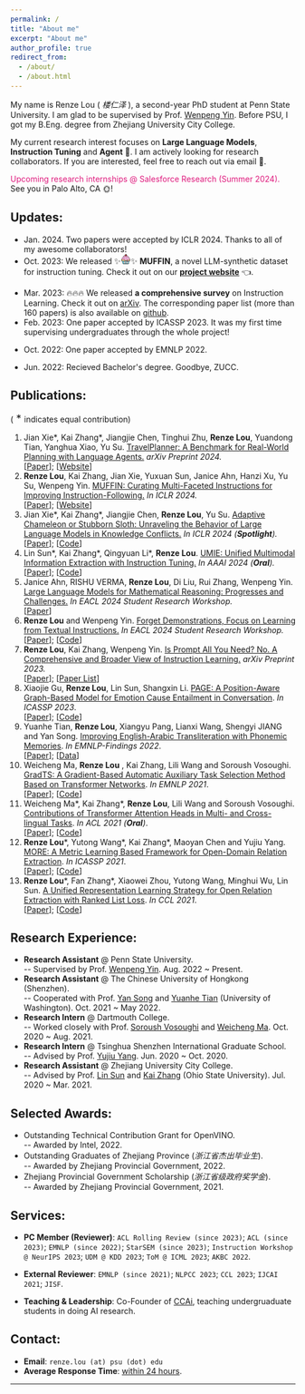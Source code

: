 ```yaml
---
permalink: /
title: "About me"
excerpt: "About me"
author_profile: true
redirect_from: 
  - /about/
  - /about.html
---
```


My name is Renze Lou ( *楼仁泽* ), a second-year PhD student at Penn State University. I am glad to be supervised by Prof. [Wenpeng Yin](https://sites.google.com/site/yinwenpeng1987/). Before PSU, I got my B.Eng. degree from Zhejiang University City College.

<!-- was an undergraduate at Zhejiang University City College, advised by Prof. [Lin Sun](https://scholar.google.com/citations?user=48cqMXkAAAAJ&hl=en). -->

My current research interest focuses on **Large Language Models**, **Instruction Tuning** and **Agent** 🤖. I am actively looking for research collaborators. If you are interested, feel free to reach out via email 🤗.

<!-- <font color="#df1a7d">I am now actively seeking for <u>Research Internship in 2024</u>.</font> Appreciate any opportunities or referrals! -->

<font color="#df1a7d">Upcoming research internships @ Salesforce Research (Summer 2024).</font> See you in Palo Alto, CA 🌞!


## Updates:
<!-- - **<font color="#dd0000">Important: Our group will move to Penn State University (PSU) in Jan. 2023, and welcome more new members in the future!</font><br/>** -->
- Jan. 2024. Two papers were accepted by ICLR 2024. Thanks to all of my awesome collaborators!
- Oct. 2023: We released ✨<img src="./../images/cupcake.png" width="18" height="18">✨ **MUFFIN**, a novel LLM-synthetic dataset for instruction tuning. Check it out on our **[project website](https://renzelou.github.io/Muffin/)** 👈.
<!-- - Mar. 2023: 🔥🔥🔥 <font color="#dd0000">We released a comprehensive</font> **[reading list](https://github.com/RenzeLou/awesome-instruction-learning)** <font color="#dd0000">(more than 160 papers) on Instruction Learning!</font> The corresponding survey is available **[here](https://arxiv.org/abs/2303.10475)** 👈. -->
- Mar. 2023: 🔥🔥🔥 We released **a comprehensive survey** on Instruction Learning. Check it out on [arXiv](https://arxiv.org/abs/2303.10475). The corresponding paper list (more than 160 papers) is also available on [github](https://github.com/RenzeLou/awesome-instruction-learning).
- Feb. 2023: One paper accepted by ICASSP 2023. It was my first time supervising undergraduates through the whole project!
<!-- - Jan. 2023: Our group moved to Penn State University.  -->
- Oct. 2022: One paper accepted by EMNLP 2022.
<!-- - Aug. 2022: Began my PhD journey at Temple University. -->
<!-- - Jun. 2022: Two papers submitted to EMNLP 2022. -->
- Jun. 2022: Recieved Bachelor's degree. Goodbye, ZUCC.
<!-- - May 2022: **I received several Ph.D. offers and chose Temple University finally.**    -->
<!-- - Jan. 2022: Awarded "Outstanding Technical Contribution" from Intel. -->
<!-- - Oct. 2021: I came to CUHK-SZ and recieved a research assistantship. -->
<!-- -  advised by Prof. Yan Song. -->
<!-- Grant for OpenVINO -->

<!-- 
- Mar. 2022: Released a collation of massive QA corpora (i.e., [Datasets for Question Answering](https://github.com/RenzeLou/Datasets-for-Question-Answering)).
- Aug. 2021: **One of my works was accepted by EMNLP 2021.**
-->


## Publications:

(<font size=4> * </font> indicates equal contribution)

1. Jian Xie\*, Kai Zhang\*, Jiangjie Chen, Tinghui Zhu, **Renze Lou**, Yuandong Tian, Yanghua Xiao, Yu Su. <u>TravelPlanner: A Benchmark for Real-World Planning with Language Agents.</u> *arXiv Preprint 2024.* <br> [[Paper](https://arxiv.org/pdf/2402.01622.pdf)]; [[Website](https://osu-nlp-group.github.io/TravelPlanner/)]
2. **Renze Lou**, Kai Zhang, Jian Xie, Yuxuan Sun, Janice Ahn, Hanzi Xu, Yu Su, Wenpeng Yin. <u>MUFFIN: Curating Multi-Faceted Instructions for Improving Instruction-Following.</u> *In ICLR 2024.* <br> [[Paper](https://arxiv.org/abs/2312.02436)]; [[Website](https://renzelou.github.io/Muffin/)]
3. Jian Xie\*, Kai Zhang\*, Jiangjie Chen, **Renze Lou**, Yu Su. <u>Adaptive Chameleon or Stubborn Sloth: Unraveling the Behavior of Large Language Models in Knowledge Conflicts.</u> *In ICLR 2024 (**Spotlight**).* <br> [[Paper](https://arxiv.org/pdf/2305.13300.pdf)]; [[Code](https://github.com/OSU-NLP-Group/LLM-Knowledge-Conflict)]
4. Lin Sun\*, Kai Zhang\*, Qingyuan Li\*, **Renze Lou**. <u>UMIE: Unified Multimodal Information Extraction with Instruction Tuning.</u> *In AAAI 2024 (**Oral**).* <br> [[Paper](https://arxiv.org/abs/2401.03082)]; [[Code](https://github.com/ZUCC-AI/UMIE)]
5. Janice Ahn, RISHU VERMA, **Renze Lou**, Di Liu, Rui Zhang, Wenpeng Yin. <u>Large Language Models for Mathematical Reasoning: Progresses and Challenges.</u> *In EACL 2024 Student Research Workshop.* <br> [[Paper]()]
6. **Renze Lou** and Wenpeng Yin. <u>Forget Demonstrations, Focus on Learning from Textual Instructions.</u> *In EACL 2024 Student Research Workshop.* <br> [[Paper](https://arxiv.org/abs/2308.03795)]; [[Code](https://github.com/RenzeLou/Pick-Rank)]
7. **Renze Lou**, Kai Zhang, Wenpeng Yin. <u>Is Prompt All You Need? No. A Comprehensive and Broader View of Instruction Learning.</u> *arXiv Preprint 2023.* <br> [[Paper](https://arxiv.org/pdf/2303.10475.pdf)]; [[Paper List](https://github.com/RenzeLou/awesome-instruction-learning)]
8. Xiaojie Gu, **Renze Lou**, Lin Sun, Shangxin Li. <u>PAGE: A Position-Aware Graph-Based Model for Emotion Cause Entailment in Conversation</u>. *In ICASSP 2023*. <br> [[Paper](https://arxiv.org/abs/2303.01795)]; [[Code](https://github.com/XiaojieGu/PAGE)]
9. Yuanhe Tian, **Renze Lou**, Xiangyu Pang, Lianxi Wang, Shengyi JIANG and Yan Song. <u>Improving English-Arabic Transliteration with Phonemic Memories</u>. *In EMNLP-Findings 2022*. <br> [[Paper](https://aclanthology.org/2022.findings-emnlp.238)]; [[Data](https://github.com/synlp/EATrans)]
10. Weicheng Ma, **Renze Lou** , Kai Zhang, Lili Wang and Soroush Vosoughi. <u>GradTS: A Gradient-Based Automatic Auxiliary Task Selection Method Based on Transformer Networks</u>. *In EMNLP 2021*. <br> [[Paper](https://aclanthology.org/2021.emnlp-main.455/)]; [[Code](https://github.com/RenzeLou/GradTS)]
11. Weicheng Ma\*, Kai Zhang\*, **Renze Lou**, Lili Wang and Soroush Vosoughi. <u>Contributions of Transformer Attention Heads in Multi- and Cross-lingual Tasks</u>. *In ACL 2021 (**Oral**)*. <br> [[Paper](https://aclanthology.org/2021.acl-long.152/)]; [[Code](https://github.com/hikari-NYU/Contributions-of-Transformer-Attention-Heads-in-Multi--and-Cross-lingual-Tasks)]
12. **Renze Lou**\*, Yutong Wang\*, Kai Zhang\*, Maoyan Chen and Yujiu Yang. <u>MORE: A Metric Learning Based Framework for Open-Domain Relation Extraction</u>. *In ICASSP 2021*. <br> [[Paper](https://arxiv.org/abs/2206.00289)]; [[Code](https://github.com/RenzeLou/MORE)]
13. **Renze Lou**\*, Fan Zhang\*, Xiaowei Zhou, Yutong Wang, Minghui Wu, Lin Sun. <u>A Unified Representation Learning Strategy for Open Relation Extraction with Ranked List Loss</u>. *In CCL 2021*. <br> [[Paper](https://aclanthology.org/2021.ccl-1.98/)]; [[Code](https://github.com/RenzeLou/MORE)]

## Research Experience:
- **Research Assistant** @ Penn State University. <br> \-- Supervised by Prof. [Wenpeng Yin](https://scholar.google.com/citations?user=mRg16LkAAAAJ&hl=en). Aug. 2022 ~ Present.
- **Research Assistant** @ The Chinese University of Hongkong (Shenzhen). <br> \-- Cooperated with Prof. [Yan Song](https://scholar.google.com.hk/citations?hl=en&user=MsRp7g0AAAAJ) and [Yuanhe Tian](https://scholar.google.com/citations?user=5GCwWZ8AAAAJ&hl=en) (University of Washington). Oct. 2021 ~ May 2022. 
- **Research Intern** @ Dartmouth College. <br> \-- Worked closely with Prof. [Soroush Vosoughi](https://scholar.google.com.hk/citations?user=45DAXkwAAAAJ&hl=en) and [Weicheng Ma](https://scholar.google.com.hk/citations?user=njnBrb4AAAAJ&hl=en). Oct. 2020 ~ Aug. 2021. 
- **Research Intern** @ Tsinghua Shenzhen International Graduate School. <br> \-- Advised by Prof. [Yujiu Yang](https://scholar.google.com.hk/citations?hl=en&user=4gH3sxsAAAAJ). Jun. 2020 ~ Oct. 2020. 
- **Research Assistant** @ Zhejiang University City College. <br> \-- Advised by Prof. [Lin Sun](https://scholar.google.com/citations?user=48cqMXkAAAAJ&hl=en) and [Kai Zhang](https://scholar.google.com/citations?user=sDnAIsgAAAAJ&hl=en) (Ohio State University). Jul. 2020 ~ Mar. 2021. 


## Selected Awards:
- Outstanding Technical Contribution Grant for OpenVINO. <br> \-- Awarded by Intel, 2022.
- Outstanding Graduates of Zhejiang Province (*浙江省杰出毕业生*). <br> \-- Awarded by Zhejiang Provincial Government, 2022.
- Zhejiang Provincial Government Scholarship (*浙江省级政府奖学金*). <br> \-- Awarded by Zhejiang Provincial Government, 2021.
  
## Services:
- **PC Member (Reviewer)**: `ACL Rolling Review (since 2023)`; `ACL (since 2023)`; `EMNLP (since 2022)`; `StarSEM (since 2023)`; `Instruction Workshop @ NeurIPS 2023`; `UDM @ KDD 2023`; `ToM @ ICML 2023`; `AKBC 2022`.

- **External Reviewer**: `EMNLP (since 2021)`; `NLPCC 2023`; `CCL 2023`; `IJCAI 2021`; `JISF`.

- **Teaching & Leadership**: Co-Founder of [CCAi](https://github.com/ZUCC-AI), teaching undergruaduate students in doing AI research.


## Contact:
- **Email**: `renze.lou (at) psu (dot) edu`
- **Average Response Time**: <u>within 24 hours</u>.


------------

<script type='text/javascript' id='clustrmaps' src='//cdn.clustrmaps.com/map_v2.js?cl=ffffff&w=288&t=tt&d=dc26DYNe0X1PgCNiVzcfGP8oPNLgTbiwGE77MJThVnw&cmn=ff5353&cmo=f78403&co=2d78ad&ct=ffffff'></script>
